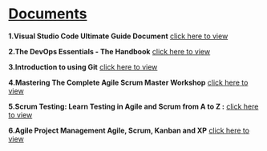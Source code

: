 # [Documents](https://github.com/Muhammed-Javith/Udemy-MJ/blob/main/Documents.md)

**1.Visual Studio Code Ultimate Guide Document**  [click here to view](https://github.com/Muhammed-Javith/Udemy-MJ/tree/main/Visual%20Studio%20Code%20Ultimate%20Guide)

**2.The DevOps Essentials - The Handbook**  [click here to view](https://github.com/Muhammed-Javith/Udemy-MJ/tree/main/The%20DevOps%20Essentials%20-%20The%20Handbook)

**3.Introduction to using Git**  [click here to view](https://github.com/Muhammed-Javith/Udemy-MJ/tree/main/Introduction%20to%20using%20Git)

**4.Mastering The Complete Agile Scrum Master Workshop**  [click here to view](https://github.com/Muhammed-Javith/Udemy-MJ/tree/main/Mastering%20The%20Complete%20Agile%20Scrum%20Master%20Workshop)

**5.Scrum Testing: Learn Testing in Agile and Scrum from A to Z :** [click here to view](https://github.com/Muhammed-Javith/Udemy-MJ/tree/main/Scrum%20Testing%20Learn%20Testing%20in%20Agile%20and%20Scrum%20from%20A%20to%20Z)

**6.Agile Project Management Agile, Scrum, Kanban and XP** [click here to view](https://github.com/Muhammed-Javith/Udemy-MJ/tree/main/Agile%20Project%20Management%20Agile%2C%20Scrum%2C%20Kanban%20and%20XP)
